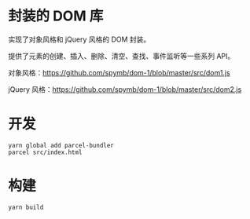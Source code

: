 # 封装的 DOM 库
实现了对象风格和 jQuery 风格的 DOM 封装。

提供了元素的创建、插入、删除、清空、查找、事件监听等一些系列 API。

对象风格：<https://github.com/spymb/dom-1/blob/master/src/dom1.js>

jQuery 风格：<https://github.com/spymb/dom-1/blob/master/src/dom2.js>

# 开发

```
yarn global add parcel-bundler
parcel src/index.html

```

# 构建

```
yarn build
```
